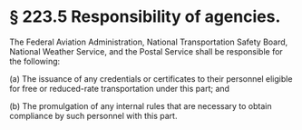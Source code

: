 # § 223.5   Responsibility of agencies.

The Federal Aviation Administration, National Transportation Safety Board, National Weather Service, and the Postal Service shall be responsible for the following:


(a) The issuance of any credentials or certificates to their personnel eligible for free or reduced-rate transportation under this part; and


(b) The promulgation of any internal rules that are necessary to obtain compliance by such personnel with this part.




